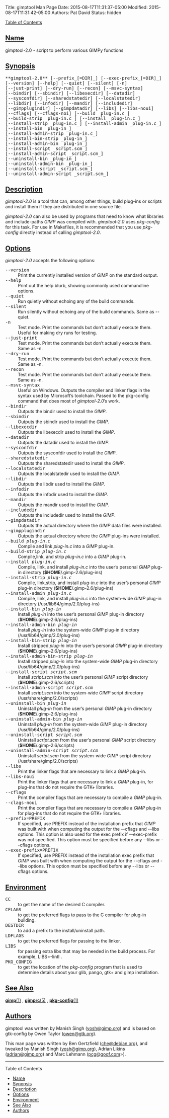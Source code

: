 Title: gimptool Man Page
Date: 2015-08-17T11:31:37-05:00
Modified: 2015-08-17T11:31:42-05:00
Authors: Pat David
Status: hidden

<style>
dt {
    font-family: monospace;
}
</style>

[Table of Contents](#toc)

## [Name](#toc0)

gimptool-2.0 - script to perform various GIMPy functions

## [Synopsis](#toc1)

<span style="font-family: monospace;" markdown="1">
**gimptool&#8209;2.0** [&#8209;&#8209;prefix_[=DIR]_] [&#8209;&#8209;exec&#8209;prefix_[=DIR]_] [&#8209;&#8209;version] [&#8209;&#8209;help] [&#8209;&#8209;quiet] [&#8209;&#8209;silent] [&#8209;n] [&#8209;&#8209;just&#8209;print] [&#8209;&#8209;dry&#8209;run] [&#8209;&#8209;recon] [&#8209;&#8209;msvc&#8209;syntax] [&#8209;&#8209;bindir] [&#8209;&#8209;sbindir] [&#8209;&#8209;libexecdir] [&#8209;&#8209;datadir] [&#8209;&#8209;sysconfdir] [&#8209;&#8209;sharedstatedir] [&#8209;&#8209;localstatedir] [&#8209;&#8209;libdir] [&#8209;&#8209;infodir] [&#8209;&#8209;mandir] [&#8209;&#8209;includedir] [&#8209;&#8209;gimpplugindir] [&#8209;&#8209;gimpdatadir] [&#8209;&#8209;libs] [&#8209;&#8209;libs&#8209;noui] [&#8209;&#8209;cflags] [&#8209;&#8209;cflags&#8209;noi] [&#8209;&#8209;build&nbsp;_plug&#8209;in.c_] [&#8209;&#8209;build&#8209;strip&nbsp;_plug&#8209;in.c_] [&#8209;&#8209;install&nbsp;_plug&#8209;in.c_] [&#8209;&#8209;install&#8209;strip&nbsp;_plug&#8209;in.c_] [&#8209;&#8209;install&#8209;admin&nbsp;_plug&#8209;in.c_] [&#8209;&#8209;install&#8209;bin&nbsp;_plug&#8209;in_] [&#8209;&#8209;install&#8209;admin&#8209;strip&nbsp;_plug&#8209;in.c_] [&#8209;&#8209;install&#8209;bin&#8209;strip&nbsp;_plug&#8209;in_] [&#8209;&#8209;install&#8209;admin&#8209;bin&nbsp;_plug&#8209;in_] [&#8209;&#8209;install&#8209;script&nbsp;_script.scm_] [&#8209;&#8209;install&#8209;admin&#8209;script&nbsp;_script.scm_] [&#8209;&#8209;uninstall&#8209;bin&nbsp;_plug&#8209;in_] [&#8209;&#8209;uninstall&#8209;admin&#8209;bin&nbsp;_plug&#8209;in_] [&#8209;&#8209;uninstall&#8209;script&nbsp;_script.scm_] [&#8209;&#8209;uninstall&#8209;admin&#8209;script&nbsp;_script.scm_]
</span>

## [Description](#toc2)

<em>gimptool-2.0</em> is a tool that can, among other things, build plug-ins or scripts and install them if they are distributed in one source file.

<em>gimptool-2.0</em> can also be used by programs that need to know what libraries and include-paths <em>GIMP</em> was compiled with. <em>gimptool-2.0</em> uses _pkg-config_ for this task. For use in Makefiles, it is recommended that you use _pkg-config_ directly instead of calling <em>gimptool-2.0</em>.

## [Options](#toc3)

<em>gimptool-2.0</em> accepts the following options:

<dl>

<dt>--version</dt>

<dd>Print the currently installed version of <em>GIMP</em> on the standard output.</dd>

<dt>--help</dt>

<dd>Print out the help blurb, showing commonly used commandline options.</dd>

<dt>--quiet</dt>

<dd>Run quietly without echoing any of the build commands.</dd>

<dt>--silent</dt>

<dd>Run silently without echoing any of the build commands. Same as --quiet.</dd>

<dt>-n</dt>

<dd>Test mode. Print the commands but don’t actually execute them. Useful for making dry runs for testing.</dd>

<dt>--just-print</dt>

<dd>Test mode. Print the commands but don’t actually execute them. Same as -n.</dd>

<dt>--dry-run</dt>

<dd>Test mode. Print the commands but don’t actually execute them. Same as -n.</dd>

<dt>--recon</dt>

<dd>Test mode. Print the commands but don’t actually execute them. Same as -n.</dd>

<dt>--msvc-syntax</dt>

<dd>Useful on Windows. Outputs the compiler and linker flags in the syntax used by Microsoft’s toolchain. Passed to the pkg-config command that does most of <em>gimptool-2.0</em>’s work.</dd>

<dt>--bindir</dt>

<dd>Outputs the bindir used to install the <em>GIMP</em>.</dd>

<dt>--sbindir</dt>

<dd>Outputs the sbindir used to install the <em>GIMP</em>.</dd>

<dt>--libexecdir</dt>

<dd>Outputs the libexecdir used to install the <em>GIMP</em>.</dd>

<dt>--datadir</dt>

<dd>Outputs the datadir used to install the <em>GIMP</em>.</dd>

<dt>--sysconfdir</dt>

<dd>Outputs the sysconfdir used to install the <em>GIMP</em>.</dd>

<dt>--sharedstatedir</dt>

<dd>Outputs the sharedstatedir used to install the <em>GIMP</em>.</dd>

<dt>--localstatedir</dt>

<dd>Outputs the localstatedir used to install the <em>GIMP</em>.</dd>

<dt>--libdir</dt>

<dd>Outputs the libdir used to install the <em>GIMP</em>.</dd>

<dt>--infodir</dt>

<dd>Outputs the infodir used to install the <em>GIMP</em>.</dd>

<dt>--mandir</dt>

<dd>Outputs the mandir used to install the <em>GIMP</em>.</dd>

<dt>--includedir</dt>

<dd>Outputs the includedir used to install the <em>GIMP</em>.</dd>

<dt>--gimpdatadir</dt>

<dd>Outputs the actual directory where the <em>GIMP</em> data files were installed.</dd>

<dt>--gimpplugindir</dt>

<dd>Outputs the actual directory where the <em>GIMP</em> plug-ins were installed.</dd>

<dt>--build <em>plug-in.c</em></dt>

<dd>Compile and link <em>plug-in.c</em> into a <em>GIMP</em> plug-in.</dd>

<dt>--build-strip <em>plug-in.c</em></dt>

<dd>Compile,link, and strip <em>plug-in.c</em> into a <em>GIMP</em> plug-in.</dd>

<dt>--install <em>plug-in.c</em></dt>

<dd>Compile, link, and install <em>plug-in.c</em> into the user’s personal <em>GIMP</em> plug-in directory (<strong>$HOME</strong>/.gimp-2.6/plug-ins)</dd>

<dt>--install-strip <em>plug-in.c</em></dt>

<dd>Compile, link,strip, and install <em>plug-in.c</em> into the user’s personal <em>GIMP</em> plug-in directory (<strong>$HOME</strong>/.gimp-2.6/plug-ins)</dd>

<dt>--install-admin <em>plug-in.c</em></dt>

<dd>Compile, link, and install <em>plug-in.c</em> into the system-wide <em>GIMP</em> plug-in directory (/usr/lib64/gimp/2.0/plug-ins)</dd>

<dt>--install-bin <em>plug-in</em></dt>

<dd>Install <em>plug-in</em> into the user’s personal <em>GIMP</em> plug-in directory (<strong>$HOME</strong>/.gimp-2.6/plug-ins)</dd>

<dt>--install-admin-bin <em>plug-in</em></dt>

<dd>Install <em>plug-in</em> into the system-wide <em>GIMP</em> plug-in directory (/usr/lib64/gimp/2.0/plug-ins)</dd>

<dt>--install-bin-strip <em>plug-in</em></dt>

<dd>Install stripped <em>plug-in</em> into the user’s personal <em>GIMP</em> plug-in directory (<strong>$HOME</strong>/.gimp-2.6/plug-ins)</dd>

<dt>--install-admin-bin-strip <em>plug-in</em></dt>

<dd>Install stripped <em>plug-in</em> into the system-wide <em>GIMP</em> plug-in directory (/usr/lib64/gimp/2.0/plug-ins)</dd>

<dt>--install-script <em>script.scm</em></dt>

<dd>Install <em>script.scm</em> into the user’s personal <em>GIMP</em> script directory (<strong>$HOME</strong>/.gimp-2.6/scripts)</dd>

<dt>--install-admin-script <em>script.scm</em></dt>

<dd>Install <em>script.scm</em> into the system-wide <em>GIMP</em> script directory (/usr/share/gimp/2.0/scripts)</dd>

<dt>--uninstall-bin <em>plug-in</em></dt>

<dd>Uninstall <em>plug-in</em> from the user’s personal <em>GIMP</em> plug-in directory (<strong>$HOME</strong>/.gimp-2.6/plug-ins)</dd>

<dt>--uninstall-admin-bin <em>plug-in</em></dt>

<dd>Uninstall <em>plug-in</em> from the system-wide <em>GIMP</em> plug-in directory (/usr/lib64/gimp/2.0/plug-ins)</dd>

<dt>--uninstall-script <em>script.scm</em></dt>

<dd>Uninstall <em>script.scm</em> from the user’s personal <em>GIMP</em> script directory (<strong>$HOME</strong>/.gimp-2.6/scripts)</dd>

<dt>--uninstall-admin-script <em>script.scm</em></dt>

<dd>Uninstall <em>script.scm</em> from the system-wide <em>GIMP</em> script directory (/usr/share/gimp/2.0/scripts)</dd>

<dt>--libs</dt>

<dd>Print the linker flags that are necessary to link a <em>GIMP</em> plug-in.</dd>

<dt>--libs-noui</dt>

<dd>Print the linker flags that are necessary to link a <em>GIMP</em> plug-in, for plug-ins that do not require the GTK+ libraries.</dd>

<dt>--cflags</dt>

<dd>Print the compiler flags that are necessary to compile a <em>GIMP</em> plug-in.</dd>

<dt>--clags-noui</dt>

<dd>Print the compiler flags that are necessary to compile a <em>GIMP</em> plug-in for plug-ins that do not require the GTK+ libraries.</dd>

<dt>--prefix=PREFIX</dt>

<dd>If specified, use PREFIX instead of the installation prefix that <em>GIMP</em> was built with when computing the output for the --cflags and --libs options. This option is also used for the exec prefix if --exec-prefix was not specified. This option must be specified before any --libs or --cflags options.</dd>

<dt>--exec-prefix=PREFIX</dt>

<dd>If specified, use PREFIX instead of the installation exec prefix that <em>GIMP</em> was built with when computing the output for the --cflags and --libs options. This option must be specified before any --libs or --cflags options.</dd>

</dl>

## [Environment](#toc4)

<dl>

<dt>CC</dt>

<dd>to get the name of the desired C compiler.</dd>

<dt>CFLAGS</dt>

<dd>to get the preferred flags to pass to the C compiler for plug-in building.</dd>

<dt>DESTDIR</dt>

<dd>to add a prefix to the install/uninstall path.</dd>

<dt>LDFLAGS</dt>

<dd>to get the preferred flags for passing to the linker.</dd>

<dt>LIBS</dt>

<dd>for passing extra libs that may be needed in the build process. For example, LIBS=-lintl .</dd>

<dt>PKG_CONFIG</dt>

<dd>to get the location of the <em>pkg-config</em> program that is used to determine details about your glib, pango, gtk+ and gimp installation.</dd>

</dl>

## [See Also](#toc5)

[**gimp**(1)](gimp.html) , [**gimprc**(5)](gimprc.html) , [**pkg-config**(1)](pkg-config.html)

## [Authors](#toc6)

gimptool was written by Manish Singh (yosh@gimp.org) and is based on gtk-config by Owen Taylor (owen@gtk.org).

This man page was written by Ben Gertzfield (che@debian.org), and tweaked by Manish Singh (yosh@gimp.org), Adrian Likins (adrian@gimp.org) and Marc Lehmann (pcg@goof.com>).

* * *

<a name="toc">Table of Contents</a>

*   [Name](#sect0)
*   [Synopsis](#sect1)
*   [Description](#sect2)
*   [Options](#sect3)
*   [Environment](#sect4)
*   [See Also](#sect5)
*   [Authors](#sect6)
